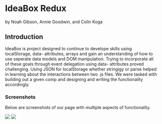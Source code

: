 # IdeaBox Redux

by Noah Gibson, Annie Goodwin, and Colin Koga

## Introduction

IdeaBox is project designed to continue to develope skills using localStorage, data- attributes, arrays and gain an understanding of how to use seperate data models and DOM manipulation.  Trying to incorporate all of these goals through event delegation using data- attributes proved challenging.  Using JSON for localStorage whether stringigy or parse helped in learning about the interactions between two .js files. We were tasked with building out a given comp and designing and writing the functionality accordingly.

### Screenshots

Below are screenshots of our page with multiple aspects of functionality.

![](https://user-images.githubusercontent.com/49107377/58639998-5fd50c00-82b5-11e9-84c4-e0129351d031.png)
![](https://user-images.githubusercontent.com/49107377/58639995-5e0b4880-82b5-11e9-9b0d-245feeb82843.png)
